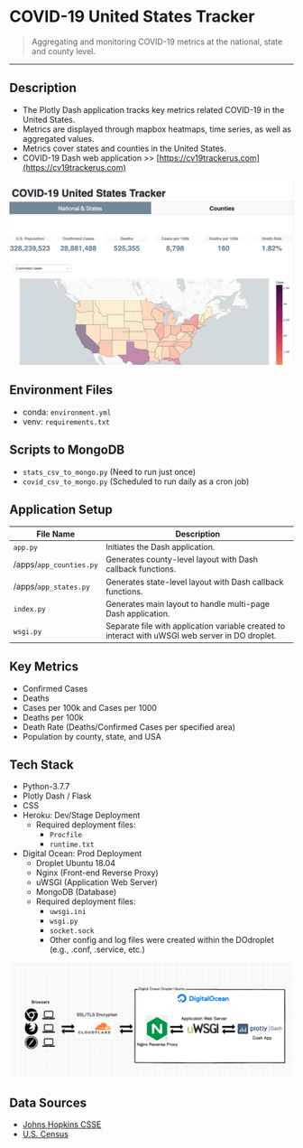 
# COVID-19 United States Tracker

> Aggregating and monitoring COVID-19 metrics at the national, state and county level.


---

## Description

- The Plotly Dash application tracks key metrics related COVID-19 in the United States. 
- Metrics are displayed through mapbox heatmaps, time series, as well as aggregated values.
- Metrics cover states and counties in the United States.
- COVID-19 Dash web application >> [https://cv19trackerus.com](https://cv19trackerus.com)

![dashboard_screenshot](assets/images/dashboard_screenshot.jpeg)

## Environment Files

- conda: `environment.yml`
- venv: `requirements.txt`

## Scripts to MongoDB

- `stats_csv_to_mongo.py` (Need to run just once)
- `covid_csv_to_mongo.py` (Scheduled to run daily as a cron job)


## Application Setup

| File Name | Description |
| ---- | ----------- |
| `app.py` | Initiates the Dash application. |
| /apps/`app_counties.py` | Generates county-level layout with Dash callback functions.|
| /apps/`app_states.py` | Generates state-level layout with Dash callback functions. |
| `index.py` | Generates main layout to handle multi-page Dash application. |
| `wsgi.py` | Separate file with application variable created to interact with uWSGI web server in DO droplet. |


## Key Metrics

- Confirmed Cases
- Deaths 
- Cases per 100k and Cases per 1000
- Deaths per 100k
- Death Rate (Deaths/Confirmed Cases per specified area)
- Population by county, state, and USA

## Tech Stack

- Python-3.7.7
- Plotly Dash / Flask
- CSS
- Heroku: Dev/Stage Deployment
  - Required deployment files:
    - `Procfile`
    - `runtime.txt`
- Digital Ocean: Prod Deployment
  - Droplet Ubuntu 18.04
  - Nginx (Front-end Reverse Proxy)
  - uWSGI (Application Web Server)
  - MongoDB (Database)
  - Required deployment files:
    - `uwsgi.ini`
    - `wsgi.py`
    - `socket.sock`
    - Other config and log files were created within the DOdroplet (e.g., .conf, .service, etc.)

![application_setup_flow](assets/images/application_setup_flow.jpeg)

## Data Sources

- [Johns Hopkins CSSE](https://github.com/CSSEGISandData/COVID-19)
- [U.S. Census](https://www.census.gov/)

